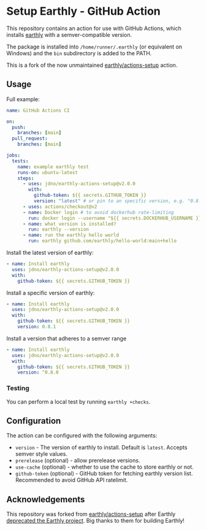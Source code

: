 # Setup Earthly - GitHub Action

This repository contains an action for use with GitHub Actions, which installs
[earthly](https://github.com/earthly/earthly) with a semver-compatible version.

The package is installed into `/home/runner/.earthly` (or equivalent on Windows)
and the `bin` subdirectory is added to the PATH.

This is a fork of the now unmaintained [earthly/actions-setup] action.

## Usage

Full example:

```yml
name: GitHub Actions CI

on:
  push:
    branches: [main]
  pull_request:
    branches: [main]

jobs:
  tests:
    name: example earthly test
    runs-on: ubuntu-latest
    steps:
      - uses: jdno/earthly-actions-setup@v2.0.0
        with:
          github-token: ${{ secrets.GITHUB_TOKEN }}
          version: "latest" # or pin to an specific version, e.g. "0.8.1"
      - uses: actions/checkout@v2
      - name: Docker login # to avoid dockerhub rate-limiting
        run: docker login --username "${{ secrets.DOCKERHUB_USERNAME }}" --password "${{ secrets.DOCKERHUB_PASSWORD }}"
      - name: what version is installed?
        run: earthly --version
      - name: run the earthly hello world
        run: earthly github.com/earthly/hello-world:main+hello
```

Install the latest version of earthly:

```yaml
- name: Install earthly
  uses: jdno/earthly-actions-setup@v2.0.0
  with:
    github-token: ${{ secrets.GITHUB_TOKEN }}
```

Install a specific version of earthly:

```yaml
- name: Install earthly
  uses: jdno/earthly-actions-setup@v2.0.0
  with:
    github-token: ${{ secrets.GITHUB_TOKEN }}
    version: 0.8.1
```

Install a version that adheres to a semver range

```yaml
- name: Install earthly
  uses: jdno/earthly-actions-setup@v2.0.0
  with:
    github-token: ${{ secrets.GITHUB_TOKEN }}
    version: ^0.8.0
```

### Testing

You can perform a local test by running `earthly +checks`.

## Configuration

The action can be configured with the following arguments:

- `version` - The version of earthly to install.
  Default is `latest`. Accepts semver style values.
- `prerelease` (optional) - allow prerelease versions.
- `use-cache` (optional) - whether to use the cache to store earthly or not.
- `github-token` (optional) - GitHub token for fetching earthly version list.
  Recommended to avoid GitHub API ratelimit.

## Acknowledgements

This repository was forked from [earthly/actions-setup] after Earthly
[deprecated the Earthly project](https://earthly.dev/blog/shutting-down-earthfiles-cloud/).
Big thanks to them for building Earthly!

[earthly/actions-setup]: https://github.com/earthly/actions-setup
